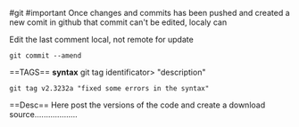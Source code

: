 #git #important Once changes and commits has been pushed and created a new comit in github that commit can't be edited, localy can

Edit the last comment local, not remote for update 
```
git commit --amend
```

==TAGS==
**syntax**
git tag identificator> "description"

```
git tag v2.3232a "fixed some errors in the syntax"
```
==Desc==
Here post the versions of the code and create a download source...................
